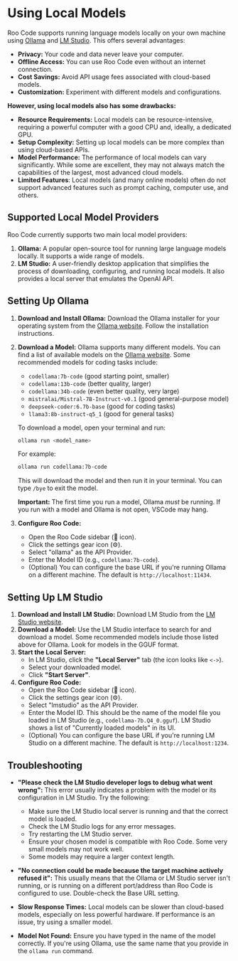 # Using Local Models

Roo Code supports running language models locally on your own machine using [Ollama](https://ollama.com/) and [LM Studio](https://lmstudio.ai/).  This offers several advantages:

*   **Privacy:** Your code and data never leave your computer.
*   **Offline Access:**  You can use Roo Code even without an internet connection.
*   **Cost Savings:**  Avoid API usage fees associated with cloud-based models.
*   **Customization:**  Experiment with different models and configurations.

**However, using local models also has some drawbacks:**

*   **Resource Requirements:**  Local models can be resource-intensive, requiring a powerful computer with a good CPU and, ideally, a dedicated GPU.
*   **Setup Complexity:**  Setting up local models can be more complex than using cloud-based APIs.
*   **Model Performance:**  The performance of local models can vary significantly. While some are excellent, they may not always match the capabilities of the largest, most advanced cloud models.
* **Limited Features**: Local models (and many online models) often do not support advanced features such as prompt caching, computer use, and others.

## Supported Local Model Providers

Roo Code currently supports two main local model providers:

1.  **Ollama:**  A popular open-source tool for running large language models locally.  It supports a wide range of models.
2.  **LM Studio:**  A user-friendly desktop application that simplifies the process of downloading, configuring, and running local models.  It also provides a local server that emulates the OpenAI API.

## Setting Up Ollama

1.  **Download and Install Ollama:**  Download the Ollama installer for your operating system from the [Ollama website](https://ollama.com/). Follow the installation instructions.

2.  **Download a Model:**  Ollama supports many different models.  You can find a list of available models on the [Ollama website](https://ollama.com/library).  Some recommended models for coding tasks include:

    *   `codellama:7b-code` (good starting point, smaller)
    *   `codellama:13b-code` (better quality, larger)
    *   `codellama:34b-code` (even better quality, very large)
    *   `mistralai/Mistral-7B-Instruct-v0.1` (good general-purpose model)
    *   `deepseek-coder:6.7b-base` (good for coding tasks)
    * `llama3:8b-instruct-q5_1` (good for general tasks)

    To download a model, open your terminal and run:

    ```bash
    ollama run <model_name>
    ```

    For example:

    ```bash
    ollama run codellama:7b-code
    ```
    
    This will download the model and then run it in your terminal.  You can type `/bye` to exit the model.
    
    **Important:** The first time you run a model, Ollama *must* be running. If you run with a model and Ollama is not open, VSCode may hang.

3.  **Configure Roo Code:**
    *   Open the Roo Code sidebar (🚀 icon).
    *   Click the settings gear icon (⚙️).
    *   Select "ollama" as the API Provider.
    *   Enter the Model ID (e.g., `codellama:7b-code`).
    *   (Optional) You can configure the base URL if you're running Ollama on a different machine. The default is `http://localhost:11434`.

## Setting Up LM Studio

1.  **Download and Install LM Studio:** Download LM Studio from the [LM Studio website](https://lmstudio.ai/).
2.  **Download a Model:** Use the LM Studio interface to search for and download a model.  Some recommended models include those listed above for Ollama. Look for models in the GGUF format.
3.  **Start the Local Server:**
    *   In LM Studio, click the **"Local Server"** tab (the icon looks like `<->`).
    *   Select your downloaded model.
    *   Click **"Start Server"**.
4.  **Configure Roo Code:**
    *   Open the Roo Code sidebar (🚀 icon).
    *   Click the settings gear icon (⚙️).
    *   Select "lmstudio" as the API Provider.
    *   Enter the Model ID.  This should be the name of the model file you loaded in LM Studio (e.g., `codellama-7b.Q4_0.gguf`).  LM Studio shows a list of "Currently loaded models" in its UI.
    *   (Optional) You can configure the base URL if you're running LM Studio on a different machine. The default is `http://localhost:1234`.

## Troubleshooting

*   **"Please check the LM Studio developer logs to debug what went wrong":** This error usually indicates a problem with the model or its configuration in LM Studio.  Try the following:
    *   Make sure the LM Studio local server is running and that the correct model is loaded.
    *   Check the LM Studio logs for any error messages.
    *   Try restarting the LM Studio server.
    *   Ensure your chosen model is compatible with Roo Code.  Some very small models may not work well.
    *  Some models may require a larger context length.

*   **"No connection could be made because the target machine actively refused it":**  This usually means that the Ollama or LM Studio server isn't running, or is running on a different port/address than Roo Code is configured to use.  Double-check the Base URL setting.

*   **Slow Response Times:** Local models can be slower than cloud-based models, especially on less powerful hardware.  If performance is an issue, try using a smaller model.

*   **Model Not Found:** Ensure you have typed in the name of the model correctly. If you're using Ollama, use the same name that you provide in the `ollama run` command.